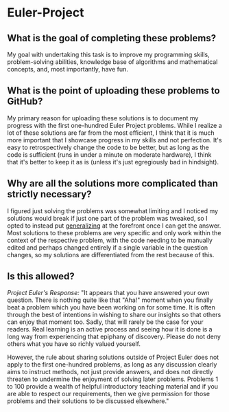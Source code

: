 # Euler-Project


## What is the goal of completing these problems?

My goal with undertaking this task is to improve my programming skills, problem-solving abilities, knowledge base of algorithms and mathematical concepts, and, most importantly, have fun.


## What is the point of uploading these problems to GitHub?

My primary reason for uploading these solutions is to document my progress with the first one-hundred Euler Project problems. While I realize a lot of these solutions are far from the most efficient, I think that it is much more important that I showcase progress in my skills and not perfection. It's easy to retrospectively change the code to be better, but as long as the code is sufficient (runs in under a minute on moderate hardware), I think that it's better to keep it as is (unless it's just egregiously bad in hindsight).


## Why are all the solutions more complicated than strictly necessary?

I figured just solving the problems was somewhat limiting and I noticed my solutions would break if just one part of the problem was tweaked, so I opted to instead put [generalizing](https://wiki.c2.com/?WhatIsGeneralization) at the forefront once I can get the answer. Most solutions to these problems are very specific and only work within the context of the respective problem, with the code needing to be manually edited and perhaps changed entirely if a single variable in the question changes, so my solutions are differentiated from the rest because of this.



## Is this allowed?

*Project Euler's Response:*
  "It appears that you have answered your own question. There is nothing quite like that "Aha!" moment when you finally beat a problem which you have been working on for some time. It is often through the best of intentions in wishing to share our insights so that others can enjoy that moment too. Sadly, that will rarely be the case for your readers. Real learning is an active process and seeing how it is done is a long way from experiencing that epiphany of discovery. Please do not deny others what you have so richly valued yourself.

  However, the rule about sharing solutions outside of Project Euler does not apply to the first one-hundred problems, as long as any discussion clearly aims to instruct methods, not just provide answers, and does not directly threaten to undermine the enjoyment of solving later problems. Problems 1 to 100 provide a wealth of helpful introductory teaching material and if you are able to respect our requirements, then we give permission for those problems and their solutions to be discussed elsewhere."
